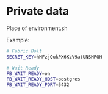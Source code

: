 # Private data
Place of environment.sh


Example:

```sh
# Fabric Bolt
SECRET_KEY=hMFzjQukPX6KzV9atUNSMPQH

# Wait Ready
FB_WAIT_READY=on
FB_WAIT_READY_HOST=postgres
FB_WAIT_READY_PORT=5432
```